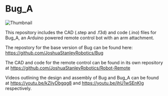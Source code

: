 # Bug_A
![Thumbnail](https://github.com/user-attachments/assets/11415d51-0705-4430-8346-9dcb0c313f1e)

This repository includes the CAD (.step and .f3d) and code (.ino) files for Bug_A, an Arduino powered remote control bot with an arm attachment.

The repostory for the base version of Bug can be found here: https://github.com/JoshuaStanleyRobotics/Bug

The CAD and code for the remote control can be found in its own repository at https://github.com/JoshuaStanleyRobotics/Robot-Remote

Videos outlining the design and assembly of Bug and Bug_A can be found at https://youtu.be/kZliyDbgqg8 and https://youtu.be/jhU1wSEnKlg respectively.
